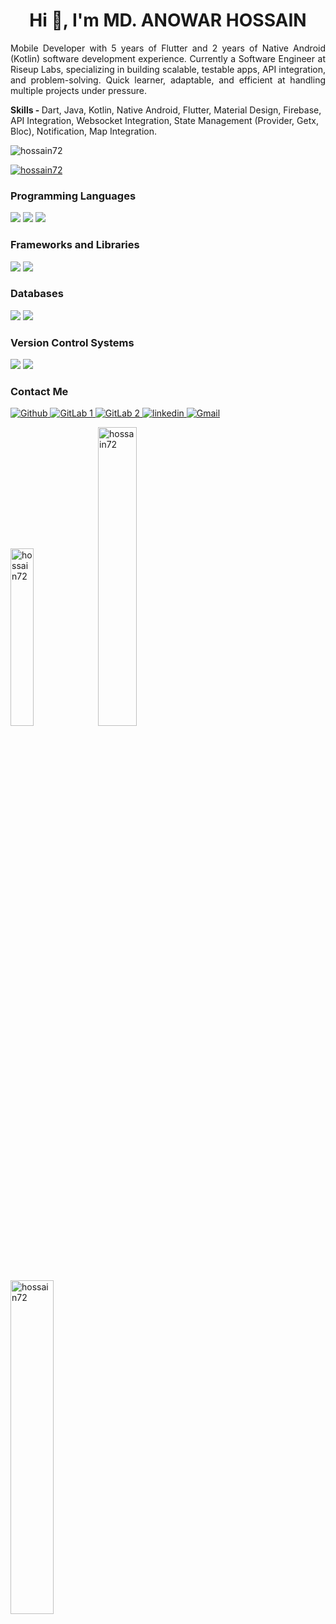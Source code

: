 <h1 align="center">Hi 👋, I'm MD. ANOWAR HOSSAIN</h1>

<p align="justify">
   Mobile Developer with 5 years of Flutter and 2 years of Native Android (Kotlin) software development experience. Currently a Software Engineer at Riseup Labs, specializing in building scalable, testable apps, API integration, and problem-solving. Quick learner, adaptable, and efficient at handling multiple projects under pressure.
</p>

<b>Skills - </b> Dart, Java, Kotlin, Native Android, Flutter, Material Design, Firebase, API Integration, Websocket Integration, State Management (Provider, Getx, Bloc), Notification, Map Integration.

<p align="left"> <img src="https://komarev.com/ghpvc/?username=hossain72&label=Profile%20views&color=0e75b6&style=flat" alt="hossain72" /> </p>

<p align="left"> <a href="https://github.com/ryo-ma/github-profile-trophy"><img src="https://github-profile-trophy.vercel.app/?username=hossain72" alt="hossain72" /></a> </p>

<h3>Programming Languages</h3>
<p>
  <img src="https://img.shields.io/badge/Dart-0175C2?style=for-the-badge&logo=dart&logoColor=white" />
  <img src="https://img.shields.io/badge/Kotlin-7F52FF?style=for-the-badge&logo=kotlin&logoColor=white" />
  <img src="https://img.shields.io/badge/Java-007396?style=for-the-badge&logo=java&logoColor=white" />
</p>

<h3>Frameworks and Libraries</h3>
<p>
  <img src="https://img.shields.io/badge/Flutter-02569B?style=for-the-badge&logo=flutter&logoColor=white" />
  <img src="https://img.shields.io/badge/Android-3DDC84?style=for-the-badge&logo=android&logoColor=white" />
</p>

<h3>Databases</h3>
<p>
  <img src="https://img.shields.io/badge/Firebase-FFCA28?style=for-the-badge&logo=firebase&logoColor=black" />
  <img src="https://img.shields.io/badge/SQLite-003B57?style=for-the-badge&logo=sqlite&logoColor=white" />
</p>

<h3>Version Control Systems</h3>
<p>
  <!-- <img src="https://img.shields.io/badge/Bitbucket-1572B6?style=for-the-badge&logo=bitbucket&logoColor=white" /> -->
  <img src="https://img.shields.io/badge/Github-000000?style=for-the-badge&logo=github&logoColor=white" />
  <img src="https://img.shields.io/badge/Gitlab-e24329?style=for-the-badge&logo=gitlab&logoColor=white" />
</p>

<h3>Contact Me</h3>
<p>
   <a href="https://github.com/hossain72">
      <img alt="Github" src="https://img.shields.io/badge/GitHub-%2312100E.svg?&amp;style=for-the-badge&amp;logo=Github&amp;logoColor=white">
   </a> 
  <a href="https://gitlab.com/hossain72">
      <img alt="GitLab 1" src="https://img.shields.io/badge/GitLab-330F63?style=for-the-badge&logo=gitlab&logoColor=white">
   </a>
  <a href="https://gitlab.com/anowar72">
      <img alt="GitLab 2" src="https://img.shields.io/badge/GitLab-330F63?style=for-the-badge&logo=gitlab&logoColor=white">
   </a>
   <a href="https://www.linkedin.com/in/hossain72">
      <img alt="linkedin" src="https://img.shields.io/badge/linkedin-%230077B5.svg?&amp;style=for-the-badge&amp;logo=linkedin&amp;logoColor=white">
   </a>
   <a href="mailto:hossainanowar72@gmail.com">
      <img alt="Gmail" src="https://img.shields.io/badge/Gmail-D14836?style=for-the-badge&amp;logo=gmail&amp;logoColor=white">
   </a>
</p>

<p>
   <img  width="27%" src="https://github-readme-stats.vercel.app/api/top-langs?username=hossain72&show_icons=true&locale=en&layout=compact" alt="hossain72" />
   <img width="35%"  src="https://github-readme-stats.vercel.app/api?username=hossain72&show_icons=true&locale=en" alt="hossain72" />
   <img  width="37%" src="https://github-readme-streak-stats.herokuapp.com/?user=hossain72&" alt="hossain72" />
</p>

